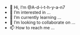 - 👋 Hi, I’m @A-d-i-t-h-y-a-n7
- 👀 I’m interested in ...
- 🌱 I’m currently learning ...
- 💞️ I’m looking to collaborate on ...
- 📫 How to reach me ...

<!---
A-d-i-t-h-y-a-n7/A-d-i-t-h-y-a-n7 is a ✨ special ✨ repository because its `README.md` (this file) appears on your GitHub profile.
You can click the Preview link to take a look at your changes.
--->
